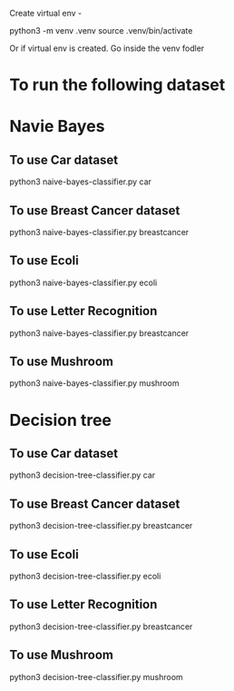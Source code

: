 Create virtual env - 

python3 -m venv .venv
source .venv/bin/activate

Or if virtual env is created. Go inside the venv fodler

# To run the following dataset

# Navie Bayes
## To use Car dataset
python3 naive-bayes-classifier.py car

## To use Breast Cancer dataset
python3 naive-bayes-classifier.py breastcancer

## To use Ecoli
python3 naive-bayes-classifier.py ecoli

## To use Letter Recognition
python3 naive-bayes-classifier.py breastcancer

## To use Mushroom
python3 naive-bayes-classifier.py mushroom

# Decision tree
## To use Car dataset
python3 decision-tree-classifier.py car

## To use Breast Cancer dataset
python3 decision-tree-classifier.py breastcancer

## To use Ecoli
python3 decision-tree-classifier.py ecoli

## To use Letter Recognition
python3 decision-tree-classifier.py breastcancer

## To use Mushroom
python3 decision-tree-classifier.py mushroom
